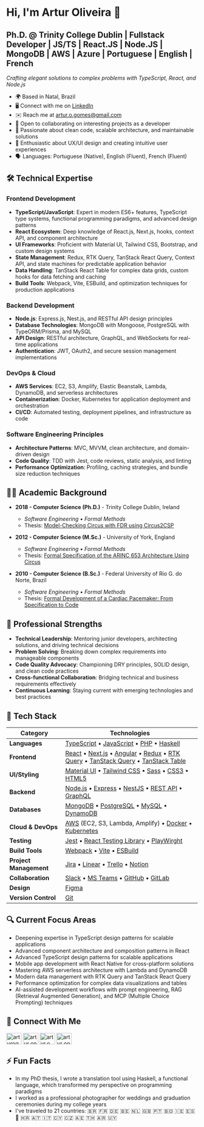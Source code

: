 # Hi, I'm Artur Oliveira 👋

## Ph.D. @ Trinity College Dublin | Fullstack Developer | JS/TS | React.JS | Node.JS | MongoDB | AWS | Azure | Portuguese | English | French

*Crafting elegant solutions to complex problems with TypeScript, React, and Node.js*

- 🌍 Based in Natal, Brazil
- 🖥️ Connect with me on [LinkedIn](https://www.linkedin.com/in/arturoli)
- ✉️ Reach me at [artur.o.gomes@gmail.com](mailto:artur.o.gomes@gmail.com)
- 🤝 Open to collaborating on interesting projects as a developer
- 🚀 Passionate about clean code, scalable architecture, and maintainable solutions
- 🎨 Enthusiastic about UX/UI design and creating intuitive user experiences
- 🗣️ Languages: Portuguese (Native), English (Fluent), French (Fluent)

## 🛠️ Technical Expertise

### Frontend Development
- **TypeScript/JavaScript**: Expert in modern ES6+ features, TypeScript type systems, functional programming paradigms, and advanced design patterns
- **React Ecosystem**: Deep knowledge of React.js, Next.js, hooks, context API, and component architecture
- **UI Frameworks**: Proficient with Material UI, Tailwind CSS, Bootstrap, and custom design systems
- **State Management**: Redux, RTK Query, TanStack React Query, Context API, and state machines for predictable application behavior
- **Data Handling**: TanStack React Table for complex data grids, custom hooks for data fetching and caching
- **Build Tools**: Webpack, Vite, ESBuild, and optimization techniques for production applications

### Backend Development
- **Node.js**: Express.js, Nest.js, and RESTful API design principles
- **Database Technologies**: MongoDB with Mongoose, PostgreSQL with TypeORM/Prisma, and MySQL
- **API Design**: RESTful architecture, GraphQL, and WebSockets for real-time applications
- **Authentication**: JWT, OAuth2, and secure session management implementations

### DevOps & Cloud
- **AWS Services**: EC2, S3, Amplify, Elastic Beanstalk, Lambda, DynamoDB, and serverless architectures
- **Containerization**: Docker, Kubernetes for application deployment and orchestration
- **CI/CD**: Automated testing, deployment pipelines, and infrastructure as code

### Software Engineering Principles
- **Architecture Patterns**: MVC, MVVM, clean architecture, and domain-driven design
- **Code Quality**: TDD with Jest, code reviews, static analysis, and linting
- **Performance Optimization**: Profiling, caching strategies, and bundle size reduction techniques

## 👨‍🎓 Academic Background

- **2018 - Computer Science (Ph.D.)** - Trinity College Dublin, Ireland
  - *Software Engineering • Formal Methods*
  - Thesis: [Model-Checking Circus with FDR using Circus2CSP](http://www.tara.tcd.ie/handle/2262/86009)

- **2012 - Computer Science (M.Sc.)** - University of York, England
  - *Software Engineering • Formal Methods*
  - Thesis: [Formal Specification of the ARINC 653 Architecture Using Circus](https://core.ac.uk/download/pdf/9257266.pdf)

- **2010 - Computer Science (B.Sc.)** - Federal University of Rio G. do Norte, Brazil
  - *Software Engineering • Formal Methods*
  - Thesis: [Formal Development of a Cardiac Pacemaker: From Specification to Code](https://link.springer.com/chapter/10.1007/978-3-642-19829-8_14)

## 💼 Professional Strengths

- **Technical Leadership**: Mentoring junior developers, architecting solutions, and driving technical decisions
- **Problem Solving**: Breaking down complex requirements into manageable components
- **Code Quality Advocacy**: Championing DRY principles, SOLID design, and clean code practices
- **Cross-functional Collaboration**: Bridging technical and business requirements effectively
- **Continuous Learning**: Staying current with emerging technologies and best practices

## 🧰 Tech Stack

| Category | Technologies |
|----------|-------------|
| **Languages** | [TypeScript](https://www.typescriptlang.org/) • [JavaScript](https://developer.mozilla.org/en-US/docs/Web/JavaScript) • [PHP](https://www.php.net/) • [Haskell](https://www.haskell.org/) |
| **Frontend** | [React](https://reactjs.org/) • [Next.js](https://nextjs.org/) • [Angular](https://angular.io/) • [Redux](https://redux.js.org/) • [RTK Query](https://redux-toolkit.js.org/rtk-query/overview) • [TanStack Query](https://tanstack.com/query) • [TanStack Table](https://tanstack.com/table) |
| **UI/Styling** | [Material UI](https://mui.com/) • [Tailwind CSS](https://tailwindcss.com/) • [Sass](https://sass-lang.com/) • [CSS3](https://www.w3.org/TR/CSS/#css) • [HTML5](https://developer.mozilla.org/en-US/docs/Glossary/HTML5) |
| **Backend** | [Node.js](https://nodejs.org/) • [Express](https://expressjs.com/) • [NestJS](https://docs.nestjs.com/) • [REST API](https://restfulapi.net/) • [GraphQL](https://graphql.org/) |
| **Databases** | [MongoDB](https://www.mongodb.com/) • [PostgreSQL](https://www.postgresql.org/) • [MySQL](https://www.mysql.com/) • [DynamoDB](https://aws.amazon.com/dynamodb/) |
| **Cloud & DevOps** | [AWS](https://aws.amazon.com/) (EC2, S3, Lambda, Amplify) • [Docker](https://www.docker.com/) • [Kubernetes](https://kubernetes.io/) |
| **Testing** | [Jest](https://jestjs.io/) • [React Testing Library](https://testing-library.com/docs/react-testing-library/intro/) • [PlayWirght](https://playwright.dev/) |
| **Build Tools** | [Webpack](https://webpack.js.org/) • [Vite](https://vitejs.dev/) • [ESBuild](https://esbuild.github.io/) |
| **Project Management** | [Jira](https://www.atlassian.com/software/jira) • [Linear](https://linear.app/) • [Trello](https://trello.com/) • [Notion](https://www.notion.so/) |
| **Collaboration** | [Slack](https://slack.com/) • [MS Teams](https://www.microsoft.com/en-us/microsoft-teams/) • [GitHub](https://github.com/) • [GitLab](https://about.gitlab.com/) |
| **Design** | [Figma](https://www.figma.com/) |
| **Version Control** | [Git](https://git-scm.com/) |


## 🔍 Current Focus Areas

- Deepening expertise in TypeScript design patterns for scalable applications
- Advanced component architecture and composition patterns in React
- Advanced TypeScript design patterns for scalable applications
- Mobile app development with React Native for cross-platform solutions
- Mastering AWS serverless architecture with Lambda and DynamoDB
- Modern data management with RTK Query and TanStack React Query
- Performance optimization for complex data visualizations and tables
- AI-assisted development workflows with prompt engineering, RAG (Retrieval Augmented Generation), and MCP (Multiple Choice Prompting) techniques

## 🔗 Connect With Me

<section>
  <a href="https://linkedin.com/in/arturogomes" target="blank"><img align="center" src="https://raw.githubusercontent.com/rahuldkjain/github-profile-readme-generator/master/src/images/icons/Social/linked-in-alt.svg" alt="arturogomes" height="30" width="40" /></a>
  <a href="https://stackoverflow.com/users/https://stackexchange.com/users/21450156/artur-oliveira-gomes" target="blank"><img align="center" src="https://raw.githubusercontent.com/rahuldkjain/github-profile-readme-generator/master/src/images/icons/Social/stack-overflow.svg" alt="artur on stackoverflow" height="30" width="40" /></a>
  <a href="https://instagram.com/artur.o.gomes" target="blank"><img align="center" src="https://raw.githubusercontent.com/rahuldkjain/github-profile-readme-generator/master/src/images/icons/Social/instagram.svg" alt="artur.o.gomes" height="30" width="40" /></a>
  <a href="https://www.hackerrank.com/artur_o_gomes" target="blank"><img align="center" src="https://raw.githubusercontent.com/rahuldkjain/github-profile-readme-generator/master/src/images/icons/Social/hackerrank.svg" alt="artur on hackerrank" height="30" width="40" /></a>
</section>

## ⚡ Fun Facts

- In my PhD thesis, I wrote a translation tool using Haskell, a functional language, which transformed my perspective on programming paradigms
- I worked as a professional photographer for weddings and graduation ceremonies during my college years
- I've traveled to 21 countries: 🇧🇷 🇫🇷 🇩🇪 🇧🇪 🇳🇱 🇬🇧 🇵🇹 🇧🇴 🇮🇪 🇪🇸 🏴󠁧󠁢󠁷󠁬󠁳󠁿 🇭🇷 🇦🇹 🇮🇹 🇨🇾 🇨🇿 🇦🇪 🇹🇭 🇦🇷 🇺🇾
